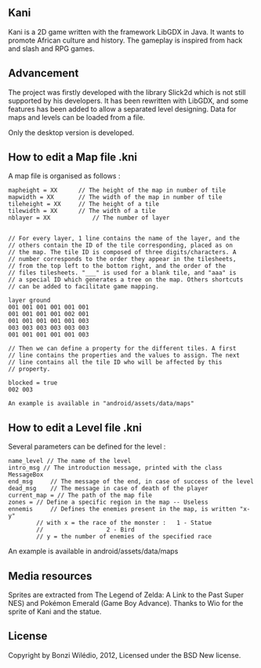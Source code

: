 Kani
-------------------------------------------------------------------
Kani is a 2D game written with the framework LibGDX in Java. It 
wants to promote African culture and history. The gameplay is 
inspired from hack and slash and RPG games.

Advancement
-------------------------------------------------------------------
The project was firstly developed with the library Slick2d which is 
not still supported by his developers. It has been rewritten with 
LibGDX, and some features has been added to allow a separated level
designing.
Data for maps and levels can be loaded from a file.

Only the desktop version is developed.


How to edit a Map file .kni
-------------------------------------------------------------------
A map file is organised as follows :

```
mapheight = XX   	// The height of the map in number of tile
mapwidth = XX		// The width of the map in number of tile
tileheight = XX		// The height of a tile
tilewidth = XX		// The width of a tile
nblayer = XX			// The number of layer


// For every layer, 1 line contains the name of the layer, and the 
// others contain the ID of the tile corresponding, placed as on 
// the map. The tile ID is composed of three digits/characters. A 
// number corresponds to the order they appear in the tilesheets,
// from the top left to the bottom right, and the order of the 
// files tilesheets. "___" is used for a blank tile, and "aaa" is
// a special ID which generates a tree on the map. Others shortcuts
// can be added to facilitate game mapping.

layer ground
001 001 001 001 001 001
001 001 001 001 002 001
001 001 001 001 001 003
003 003 003 003 003 003
001 001 001 001 001 003

// Then we can define a property for the different tiles. A first 
// line contains the properties and the values to assign. The next
// line contains all the tile ID who will be affected by this 
// property.

blocked = true
002 003

An example is available in "android/assets/data/maps"
```

How to edit a Level file .kni
-------------------------------------------------------------------
Several parameters can be defined for the level :

```
name_level // The name of the level
intro_msg // The introduction message, printed with the class MessageBox
end_msg 	// The message of the end, in case of success of the level
dead_msg 	// The message in case of death of the player
current_map = // The path of the map file
zones = // Define a specific region in the map -- Useless
ennemis  	// Defines the enemies present in the map, is written "x-y"
		// with x = the race of the monster : 	1 - Statue
		//					2 - Bird
		// y = the number of enemies of the specified race
```
			
An example is available in android/assets/data/maps


Media resources
-------------------------------------------------------------------
Sprites are extracted from The Legend of Zelda: A Link to the Past 
Super NES) and Pokémon Emerald (Game Boy Advance). 
Thanks to Wio for the sprite of Kani and the statue.


License
-------------------------------------------------------------------
Copyright by Bonzi Wilédio, 2012, Licensed under the BSD New 
license.


